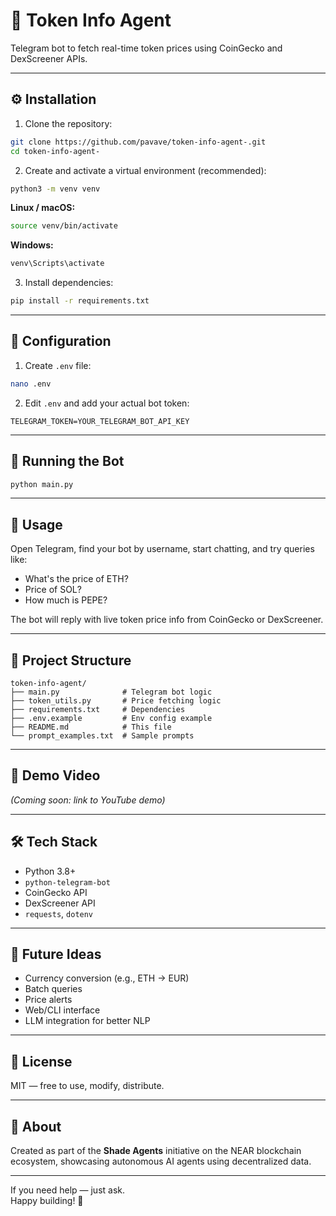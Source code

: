 # 🤖 Token Info Agent

Telegram bot to fetch real-time token prices using CoinGecko and DexScreener APIs.

---

## ⚙️ Installation

1. Clone the repository:

```bash
git clone https://github.com/pavave/token-info-agent-.git
cd token-info-agent-
```

2. Create and activate a virtual environment (recommended):

```bash
python3 -m venv venv
```

**Linux / macOS:**

```bash
source venv/bin/activate
```

**Windows:**

```powershell
venv\Scripts\activate
```

3. Install dependencies:

```bash
pip install -r requirements.txt
```

---

## 🔐 Configuration

1. Create `.env` file:

```bash
nano .env
```

2. Edit `.env` and add your actual bot token:

```env
TELEGRAM_TOKEN=YOUR_TELEGRAM_BOT_API_KEY
```

---

## 🚀 Running the Bot

```bash
python main.py
```

---

## 💬 Usage

Open Telegram, find your bot by username, start chatting, and try queries like:

- What's the price of ETH?
- Price of SOL?
- How much is PEPE?

The bot will reply with live token price info from CoinGecko or DexScreener.

---

## 📁 Project Structure

```
token-info-agent/
├── main.py              # Telegram bot logic
├── token_utils.py       # Price fetching logic
├── requirements.txt     # Dependencies
├── .env.example         # Env config example
├── README.md            # This file
└── prompt_examples.txt  # Sample prompts
```

---

## 🎥 Demo Video

_(Coming soon: link to YouTube demo)_

---

## 🛠 Tech Stack

- Python 3.8+
- `python-telegram-bot`
- CoinGecko API
- DexScreener API
- `requests`, `dotenv`

---

## 🧠 Future Ideas

- Currency conversion (e.g., ETH → EUR)
- Batch queries
- Price alerts
- Web/CLI interface
- LLM integration for better NLP

---

## 📜 License

MIT — free to use, modify, distribute.

---

## 🤝 About

Created as part of the **Shade Agents** initiative on the NEAR blockchain ecosystem, showcasing autonomous AI agents using decentralized data.

---

If you need help — just ask.  
Happy building! 🚀
